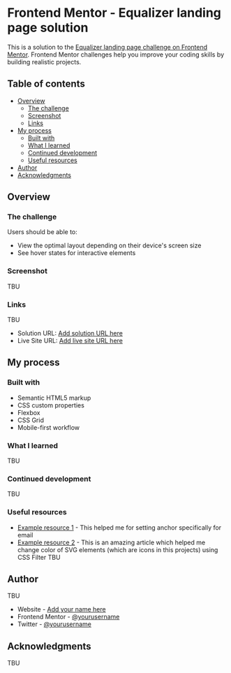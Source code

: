 # Frontend Mentor - Equalizer landing page solution

This is a solution to the [Equalizer landing page challenge on Frontend Mentor](https://www.frontendmentor.io/challenges/equalizer-landing-page-7VJ4gp3DE). Frontend Mentor challenges help you improve your coding skills by building realistic projects.

## Table of contents

- [Overview](#overview)
  - [The challenge](#the-challenge)
  - [Screenshot](#screenshot)
  - [Links](#links)
- [My process](#my-process)
  - [Built with](#built-with)
  - [What I learned](#what-i-learned)
  - [Continued development](#continued-development)
  - [Useful resources](#useful-resources)
- [Author](#author)
- [Acknowledgments](#acknowledgments)

## Overview

### The challenge

Users should be able to:

- View the optimal layout depending on their device's screen size
- See hover states for interactive elements

### Screenshot

TBU

### Links

TBU

- Solution URL: [Add solution URL here](https://your-solution-url.com)
- Live Site URL: [Add live site URL here](https://your-live-site-url.com)

## My process

### Built with

- Semantic HTML5 markup
- CSS custom properties
- Flexbox
- CSS Grid
- Mobile-first workflow

### What I learned

TBU

### Continued development

TBU

### Useful resources

- [Example resource 1](https://www.tutorialspoint.com/html/html_email_links.htm) - This helped me for setting anchor specifically for email
- [Example resource 2](https://stackoverflow.com/questions/22252472/how-can-i-change-the-color-of-an-svg-element) - This is an amazing article which helped me change color of SVG elements (which are icons in this projects) using CSS Filter
  TBU

## Author

TBU

- Website - [Add your name here]()
- Frontend Mentor - [@yourusername]()
- Twitter - [@yourusername]()

## Acknowledgments

TBU
